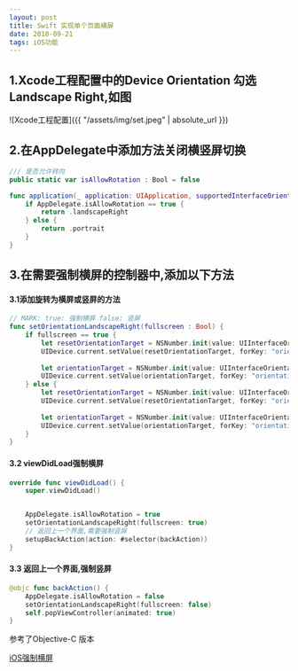 ```yaml
---
layout: post
title: Swift 实现单个页面横屏
date: 2018-09-21
tags: iOS功能
---
```


## 1.Xcode工程配置中的Device Orientation 勾选Landscape Right,如图

![Xcode工程配置]({{ "/assets/img/set.jpeg" | absolute_url }})

## 2.在AppDelegate中添加方法关闭横竖屏切换

```swift
/// 是否允许转向
public static var isAllowRotation : Bool = false

func application(_ application: UIApplication, supportedInterfaceOrientationsFor window: UIWindow?) -> UIInterfaceOrientationMask {
    if AppDelegate.isAllowRotation == true {
        return .landscapeRight
    } else {
        return .portrait
    }
}
```

## 3.在需要强制横屏的控制器中,添加以下方法

#### 3.1添加旋转为横屏或竖屏的方法
```swift
// MARK: true: 强制横屏 false: 竖屏
func setOrientationLandscapeRight(fullscreen : Bool) {
    if fullscreen == true {
        let resetOrientationTarget = NSNumber.init(value: UIInterfaceOrientation.unknown.rawValue)
        UIDevice.current.setValue(resetOrientationTarget, forKey: "orientation")
        
        let orientationTarget = NSNumber.init(value: UIInterfaceOrientation.landscapeRight.rawValue)
        UIDevice.current.setValue(orientationTarget, forKey: "orientation")
    } else {
        let resetOrientationTarget = NSNumber.init(value: UIInterfaceOrientation.unknown.rawValue)
        UIDevice.current.setValue(resetOrientationTarget, forKey: "orientation")
        
        let orientationTarget = NSNumber.init(value: UIInterfaceOrientation.portrait.rawValue)
        UIDevice.current.setValue(orientationTarget, forKey: "orientation")
    }
}
```
#### 3.2 viewDidLoad强制横屏
```swift
override func viewDidLoad() {
    super.viewDidLoad()


    AppDelegate.isAllowRotation = true
    setOrientationLandscapeRight(fullscreen: true)
    // 返回上一个界面,需要强制竖屏
    setupBackAction(action: #selector(backAction))
}
```

#### 3.3 返回上一个界面,强制竖屏
```swift
@objc func backAction() {
    AppDelegate.isAllowRotation = false
    setOrientationLandscapeRight(fullscreen: false)
    self.popViewController(animated: true)
}
```
参考了Objective-C 版本

[iOS强制横屏](https://www.cnblogs.com/block123/p/5917770.html)

